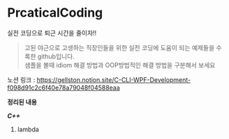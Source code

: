 # PrcaticalCoding

실전 코딩으로 퇴근 시간을 줄이자!!

> 고된 야근으로 고생하는 직장인들을 위한 실전 코딩에 도움이 되는 예제들을 수록한 github입니다.   
>  샘플을 볼때 idiom 해결 방법과 OOP방법적인 해결 방법을 구분해서 보세요

노션 링크 : https://gellston.notion.site/C-CLI-WPF-Development-f098d91c2c6f40e78a79048f04588eaa

**정리된 내용**

***C++***  
1. lambda 